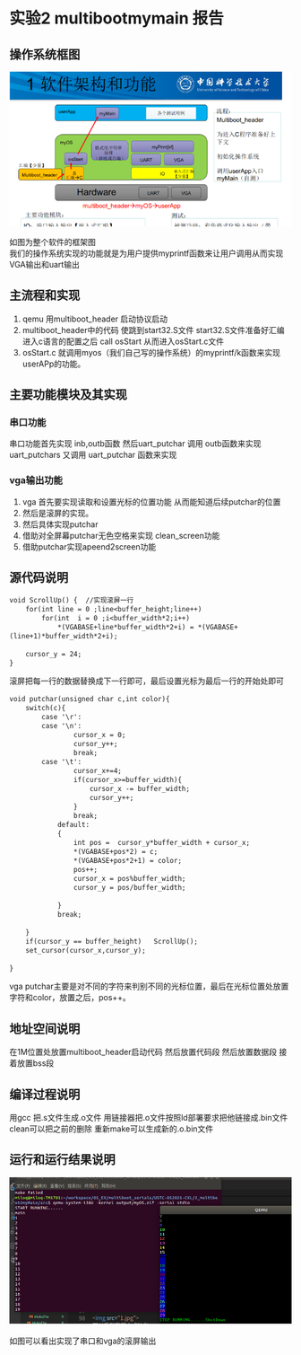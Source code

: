 # 实验2 multibootmymain 报告

##   操作系统框图 
<img src = '1.png'>

如图为整个软件的框架图   
我们的操作系统实现的功能就是为用户提供myprintf函数来让用户调用从而实现VGA输出和uart输出


##  主流程和实现
1. qemu 用multiboot_header 启动协议启动
2. multiboot_header中的代码 使跳到start32.S文件   start32.S文件准备好汇编进入c语言的配置之后  call osStart 
从而进入osStart.c文件
3. osStart.c 就调用myos（我们自己写的操作系统）的myprintf/k函数来实现userAPp的功能。







##  主要功能模块及其实现
### 串口功能
串口功能首先实现 inb,outb函数
然后uart_putchar 调用  outb函数来实现
uart_putchars 又调用 uart_putchar 函数来实现

### vga输出功能
1. vga 首先要实现读取和设置光标的位置功能
从而能知道后续putchar的位置
2. 然后是滚屏的实现。
3. 然后具体实现putchar
4. 借助对全屏幕putchar无色空格来实现 clean_screen功能
5.  借助putchar实现apeend2screen功能




## 源代码说明

```
void ScrollUp() {  //实现滚屏一行
    for(int line = 0 ;line<buffer_height;line++)
        for(int  i = 0 ;i<buffer_width*2;i++)
            *(VGABASE+line*buffer_width*2+i) = *(VGABASE+(line+1)*buffer_width*2+i);
    
    cursor_y = 24;   
}
```
滚屏把每一行的数据替换成下一行即可，最后设置光标为最后一行的开始处即可


```
void putchar(unsigned char c,int color){
    switch(c){
        case '\r':
        case '\n':
                cursor_x = 0;
                cursor_y++;
                break;
        case '\t':
                cursor_x+=4;
                if(cursor_x>=buffer_width){
                    cursor_x -= buffer_width;
                    cursor_y++;
                }
                break;
            default:
            {
                int pos =  cursor_y*buffer_width + cursor_x;
                *(VGABASE+pos*2) = c;   
                *(VGABASE+pos*2+1) = color;
                pos++;
                cursor_x = pos%buffer_width;
                cursor_y = pos/buffer_width;

            }
            break;

    }
    if(cursor_y == buffer_height)   ScrollUp();
    set_cursor(cursor_x,cursor_y);

}
```
vga putchar主要是对不同的字符来判别不同的光标位置，最后在光标位置处放置字符和color，放置之后，pos++。

## 地址空间说明
在1M位置处放置multiboot_header启动代码
然后放置代码段
然后放置数据段
接着放置bss段


## 编译过程说明  
用gcc 把.s文件生成.o文件 用链接器把.o文件按照ld部署要求把他链接成.bin文件
clean可以把之前的删除  重新make可以生成新的.o.bin文件

##  运行和运行结果说明

<img src = '2.png'><br>     
如图可以看出实现了串口和vga的滚屏输出



